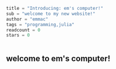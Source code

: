 ```meta
title = "Introducing: em's computer!"
sub = "welcome to my new website!"
author = "emmac"
tags = "programming,julia"
readcount = 0
stars = 0
```
```img

```
## welcome to em's computer!
